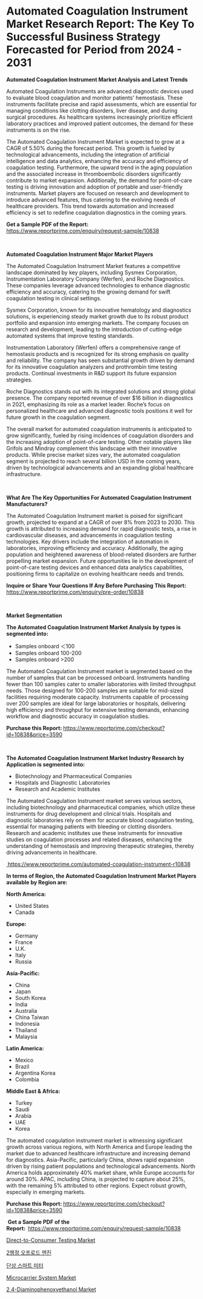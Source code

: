 <p><h1>Automated Coagulation Instrument Market Research Report: The Key To Successful Business Strategy Forecasted for Period from 2024 - 2031</h1></p><p><strong>Automated Coagulation Instrument Market Analysis and Latest Trends</strong></p>
<p><p>Automated Coagulation Instruments are advanced diagnostic devices used to evaluate blood coagulation and monitor patients' hemostasis. These instruments facilitate precise and rapid assessments, which are essential for managing conditions like clotting disorders, liver disease, and during surgical procedures. As healthcare systems increasingly prioritize efficient laboratory practices and improved patient outcomes, the demand for these instruments is on the rise.</p><p>The Automated Coagulation Instrument Market is expected to grow at a CAGR of 5.50% during the forecast period. This growth is fueled by technological advancements, including the integration of artificial intelligence and data analytics, enhancing the accuracy and efficiency of coagulation testing. Furthermore, the upward trend in the aging population and the associated increase in thromboembolic disorders significantly contribute to market expansion. Additionally, the demand for point-of-care testing is driving innovation and adoption of portable and user-friendly instruments. Market players are focused on research and development to introduce advanced features, thus catering to the evolving needs of healthcare providers. This trend towards automation and increased efficiency is set to redefine coagulation diagnostics in the coming years.</p></p>
<p><strong>Get a Sample PDF of the Report:&nbsp;</strong> <a href="https://www.reportprime.com/enquiry/request-sample/10838">https://www.reportprime.com/enquiry/request-sample/10838</a></p>
<p>&nbsp;</p>
<p><strong>Automated Coagulation Instrument Major Market Players</strong></p>
<p><p>The Automated Coagulation Instrument Market features a competitive landscape dominated by key players, including Sysmex Corporation, Instrumentation Laboratory Company (Werfen), and Roche Diagnostics. These companies leverage advanced technologies to enhance diagnostic efficiency and accuracy, catering to the growing demand for swift coagulation testing in clinical settings.</p><p>Sysmex Corporation, known for its innovative hematology and diagnostics solutions, is experiencing steady market growth due to its robust product portfolio and expansion into emerging markets. The company focuses on research and development, leading to the introduction of cutting-edge automated systems that improve testing standards.</p><p>Instrumentation Laboratory (Werfen) offers a comprehensive range of hemostasis products and is recognized for its strong emphasis on quality and reliability. The company has seen substantial growth driven by demand for its innovative coagulation analyzers and prothrombin time testing products. Continual investments in R&D support its future expansion strategies.</p><p>Roche Diagnostics stands out with its integrated solutions and strong global presence. The company reported revenue of over $16 billion in diagnostics in 2021, emphasizing its role as a market leader. Roche’s focus on personalized healthcare and advanced diagnostic tools positions it well for future growth in the coagulation segment.</p><p>The overall market for automated coagulation instruments is anticipated to grow significantly, fueled by rising incidences of coagulation disorders and the increasing adoption of point-of-care testing. Other notable players like Grifols and Mindray complement this landscape with their innovative products. While precise market sizes vary, the automated coagulation segment is projected to reach several billion USD in the coming years, driven by technological advancements and an expanding global healthcare infrastructure.</p></p>
<p>&nbsp;</p>
<p><strong>What Are The Key Opportunities For Automated Coagulation Instrument Manufacturers?</strong></p>
<p><p>The Automated Coagulation Instrument market is poised for significant growth, projected to expand at a CAGR of over 8% from 2023 to 2030. This growth is attributed to increasing demand for rapid diagnostic tests, a rise in cardiovascular diseases, and advancements in coagulation testing technologies. Key drivers include the integration of automation in laboratories, improving efficiency and accuracy. Additionally, the aging population and heightened awareness of blood-related disorders are further propelling market expansion. Future opportunities lie in the development of point-of-care testing devices and enhanced data analytics capabilities, positioning firms to capitalize on evolving healthcare needs and trends.</p></p>
<p><strong>Inquire or Share Your Questions If Any Before Purchasing This Report:</strong> <a href="https://www.reportprime.com/enquiry/pre-order/10838">https://www.reportprime.com/enquiry/pre-order/10838</a></p>
<p>&nbsp;</p>
<p><strong>Market Segmentation</strong></p>
<p><strong>The Automated Coagulation Instrument Market Analysis by types is segmented into:</strong></p>
<p><ul><li>Samples onboard ＜100</li><li>Samples onboard 100-200</li><li>Samples onboard >200</li></ul></p>
<p><p>The Automated Coagulation Instrument market is segmented based on the number of samples that can be processed onboard. Instruments handling fewer than 100 samples cater to smaller laboratories with limited throughput needs. Those designed for 100-200 samples are suitable for mid-sized facilities requiring moderate capacity. Instruments capable of processing over 200 samples are ideal for large laboratories or hospitals, delivering high efficiency and throughput for extensive testing demands, enhancing workflow and diagnostic accuracy in coagulation studies.</p></p>
<p><strong>Purchase this Report:&nbsp;</strong><a href="https://www.reportprime.com/checkout?id=10838&price=3590">https://www.reportprime.com/checkout?id=10838&price=3590</a></p>
<p>&nbsp;</p>
<p><strong>The Automated Coagulation Instrument Market Industry Research by Application is segmented into:</strong></p>
<p><ul><li>Biotechnology and Pharmaceutical Companies</li><li>Hospitals and Diagnostic Laboratories</li><li>Research and Academic Institutes</li></ul></p>
<p><p>The Automated Coagulation Instrument market serves various sectors, including biotechnology and pharmaceutical companies, which utilize these instruments for drug development and clinical trials. Hospitals and diagnostic laboratories rely on them for accurate blood coagulation testing, essential for managing patients with bleeding or clotting disorders. Research and academic institutes use these instruments for innovative studies on coagulation processes and related diseases, enhancing the understanding of hemostasis and improving therapeutic strategies, thereby driving advancements in healthcare.</p></p>
<p><a href="https://www.reportprime.com/automated-coagulation-instrument-r10838">&nbsp;https://www.reportprime.com/automated-coagulation-instrument-r10838</a></p>
<p><strong>In terms of Region, the Automated Coagulation Instrument Market Players available by Region are:</strong></p>
<p>
    <p> <strong> North America: </strong>
        <ul>
            <li>United States</li>
            <li>Canada</li>
        </ul>
        </p> 
    <p> <strong> Europe: </strong>
        <ul>
            <li>Germany</li>
            <li>France</li>
            <li>U.K.</li>
            <li>Italy</li>
            <li>Russia</li>
        </ul>
        </p> 
    <p> <strong> Asia-Pacific: </strong>
        <ul>
            <li>China</li>
            <li>Japan</li>
            <li>South Korea</li>
            <li>India</li>
            <li>Australia</li>
            <li>China Taiwan</li>
            <li>Indonesia</li>
            <li>Thailand</li>
            <li>Malaysia</li>
        </ul>
        </p> 
    <p> <strong> Latin America: </strong>
        <ul>
            <li>Mexico</li>
            <li>Brazil</li>
            <li>Argentina Korea</li>
            <li>Colombia</li>
        </ul>
        </p> 
    <p> <strong> Middle East & Africa: </strong>
        <ul>
            <li>Turkey</li>
            <li>Saudi</li>
            <li>Arabia</li>
            <li>UAE</li>
            <li>Korea</li>
        </ul>
    </p>
    </p>
<p><p>The automated coagulation instrument market is witnessing significant growth across various regions, with North America and Europe leading the market due to advanced healthcare infrastructure and increasing demand for diagnostics. Asia-Pacific, particularly China, shows rapid expansion driven by rising patient populations and technological advancements. North America holds approximately 40% market share, while Europe accounts for around 30%. APAC, including China, is projected to capture about 25%, with the remaining 5% attributed to other regions. Expect robust growth, especially in emerging markets.</p></p>
<p><strong>Purchase this Report: </strong><a href="https://www.reportprime.com/checkout?id=10838&price=3590">https://www.reportprime.com/checkout?id=10838&price=3590</a></p>
<p>&nbsp;<strong>Get a Sample PDF of the Report:&nbsp;&nbsp;</strong><a href="https://www.reportprime.com/enquiry/request-sample/10838">https://www.reportprime.com/enquiry/request-sample/10838</a></p>
<p><strong></strong></p>
<p><p><a href="https://medium.com/@michael.parsons65654/this-direct-to-consumer-testing-market-research-report-evaluates-the-key-market-trends-drivers-e9727a3339c5">Direct-to-Consumer Testing Market</a></p><p><a href="https://medium.com/@brendanmata77/2%ED%96%89%EC%A0%95-%EC%98%A4%ED%94%84%EB%A1%9C%EB%93%9C-%EC%97%94%EC%A7%84-%EC%82%B0%EC%97%85-%EB%B6%84%EC%84%9D-%EB%B3%B4%EA%B3%A0%EC%84%9C-%EC%95%A0%ED%94%8C%EB%A6%AC%EC%BC%80%EC%9D%B4%EC%85%98-%EC%9C%A0%ED%98%95-%EB%B0%8F-%EC%A7%80%EC%97%AD%EB%B3%84%EB%A1%9C-2024%EB%85%84%EB%B6%80%ED%84%B0-2031%EB%85%84%EA%B9%8C%EC%A7%80%EC%9D%98-%EC%8B%9C%EC%9E%A5-%EA%B7%9C%EB%AA%A8%EA%B0%80-4-8-%EC%9D%98-%EC%84%B1%EC%9E%A5%EB%A5%A0-cagr-%EB%A1%9C-%EC%84%B1%EC%9E%A5%ED%95%A0-%EA%B2%83%EC%9C%BC%EB%A1%9C-%EC%98%88%EC%83%81%EB%90%A9%EB%8B%88%EB%8B%A4-9316155959ec?postPublishedType=initial">2행정 오프로드 엔진</a></p><p><a href="https://medium.com/@terina.1/%EB%8B%A8%EC%9D%BC-%EB%8B%A8%EA%B3%84-%EC%8A%A4%EB%A7%88%ED%8A%B8-%EB%AF%B8%ED%84%B0-%EC%8B%9C%EC%9E%A5-%EC%8B%AC%EC%B8%B5-%EB%B6%84%EC%84%9D-%EA%B7%B8-%EB%8F%99%ED%96%A5-%EC%8B%9C%EC%9E%A5-%EC%84%B8%EB%B6%84%ED%99%94-%EB%B0%8F-%EA%B2%BD%EC%9F%81-%EB%B6%84%EC%84%9D-ca802685757f?postPublishedType=initial">단상 스마트 미터</a></p><p><a href="https://github.com/MoonZANDRA/Market-Research-Report-List-1/blob/main/microcarrier-system-market.md">Microcarrier System Market</a></p><p><a href="https://issuu.com/reportprime-2/docs/24-diaminophenoxyethanol-market-siz_703d04539eaeab">2,4-Diaminophenoxyethanol Market</a></p></p>